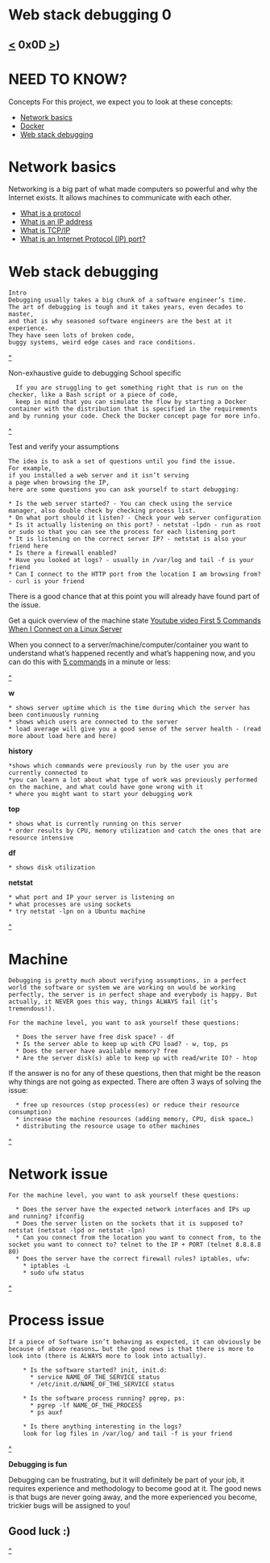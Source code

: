 # Web stack debugging 0
[<](https://github.com/TheeKingZa/alx-system_engineering-devops/tree/master/0x0C-web_server/README.md) 0x0D [>](https://github.com/TheeKingZa/alx-system_engineering-devops/tree/master/0x0F-load_balancer/README.md))
---


# NEED TO KNOW?
Concepts
For this project, we expect you to look at these concepts:

* [Network basics](#network-basics)
* [Docker](https://www.zdnet.com/article/what-is-docker-and-why-is-it-so-darn-popular/)
* [Web stack debugging]()
  
# Network basics
Networking is a big part of what made computers so powerful and why the Internet exists. It allows machines to communicate with each other.

* [What is a protocol](https://www.techtarget.com/searchnetworking/definition/protocol)
* [What is an IP address](https://www.avast.com/c-what-is-an-ip-address)
* [What is TCP/IP](https://www.avast.com/c-what-is-tcp-ip#)
* [What is an Internet Protocol (IP) port?](https://www.lifewire.com/port-numbers-on-computer-networks-817939)


# Web stack debugging
    Intro
    Debugging usually takes a big chunk of a software engineer’s time.
    The art of debugging is tough and it takes years, even decades to master,
    and that is why seasoned software engineers are the best at it experience.
    They have seen lots of broken code,
    buggy systems, weird edge cases and race conditions.



[^](#need-to-know)

Non-exhaustive guide to debugging
School specific

      If you are struggling to get something right that is run on the checker, like a Bash script or a piece of code,
      keep in mind that you can simulate the flow by starting a Docker container with the distribution that is specified in the requirements and by running your code. Check the Docker concept page for more info.

[^](#need-to-know)

Test and verify your assumptions

    The idea is to ask a set of questions until you find the issue.
    For example,
    if you installed a web server and it isn’t serving
    a page when browsing the IP,
    here are some questions you can ask yourself to start debugging:

    * Is the web server started? - You can check using the service manager, also double check by checking process list.
    * On what port should it listen? - Check your web server configuration
    * Is it actually listening on this port? - netstat -lpdn - run as root or sudo so that you can see the process for each listening port
    * It is listening on the correct server IP? - netstat is also your friend here
    * Is there a firewall enabled?
    * Have you looked at logs? - usually in /var/log and tail -f is your friend
    * Can I connect to the HTTP port from the location I am browsing from? - curl is your friend

There is a good chance that at this point you will already have found part of the issue.

Get a quick overview of the machine state
[Youtube video First 5 Commands When I Connect on a Linux Server](https://youtu.be/1_gqlbADaAw?si=UjArygjr8pYnQ-pn)

When you connect to a server/machine/computer/container you want to understand what’s happened recently and what’s happening now, and you can do this with [5 commands](https://www.linux.com/training-tutorials/first-5-commands-when-i-connect-linux-server/) in a minute or less:


[^](#need-to-know)

**w**

    * shows server uptime which is the time during which the server has been continuously running
    * shows which users are connected to the server
    * load average will give you a good sense of the server health - (read more about load here and here)

**history**

    *shows which commands were previously run by the user you are currently connected to
    *you can learn a lot about what type of work was previously performed on the machine, and what could have gone wrong with it
    * where you might want to start your debugging work

**top**

    * shows what is currently running on this server
    * order results by CPU, memory utilization and catch the ones that are resource intensive

**df**
  
    * shows disk utilization

**netstat**
    
    * what port and IP your server is listening on
    * what processes are using sockets
    * try netstat -lpn on a Ubuntu machine

[^](#need-to-know)

# Machine
    Debugging is pretty much about verifying assumptions, in a perfect world the software or system we are working on would be working perfectly, the server is in perfect shape and everybody is happy. But actually, it NEVER goes this way, things ALWAYS fail (it’s tremendous!).

    For the machine level, you want to ask yourself these questions:

      * Does the server have free disk space? - df
      * Is the server able to keep up with CPU load? - w, top, ps
      * Does the server have available memory? free
      * Are the server disk(s) able to keep up with read/write IO? - htop
If the answer is no for any of these questions, then that might be the reason why things are not going as expected. There are often 3 ways of solving the issue:

      * free up resources (stop process(es) or reduce their resource consumption)
      * increase the machine resources (adding memory, CPU, disk space…)
      * distributing the resource usage to other machines

[^](#need-to-know)

# Network issue
    For the machine level, you want to ask yourself these questions:

      * Does the server have the expected network interfaces and IPs up and running? ifconfig
      * Does the server listen on the sockets that it is supposed to? netstat (netstat -lpd or netstat -lpn)
      * Can you connect from the location you want to connect from, to the socket you want to connect to? telnet to the IP + PORT (telnet 8.8.8.8 80)
      * Does the server have the correct firewall rules? iptables, ufw:
        * iptables -L
        * sudo ufw status

[^](#need-to-know)

# Process issue
    If a piece of Software isn’t behaving as expected, it can obviously be because of above reasons… but the good news is that there is more to look into (there is ALWAYS more to look into actually).

        * Is the software started? init, init.d:
          * service NAME_OF_THE_SERVICE status
          * /etc/init.d/NAME_OF_THE_SERVICE status
        
        * Is the software process running? pgrep, ps:
          * pgrep -lf NAME_OF_THE_PROCESS
          * ps auxf
        
        * Is there anything interesting in the logs?
        look for log files in /var/log/ and tail -f is your friend

[^](#need-to-know)

**Debugging is fun**

Debugging can be frustrating, but it will definitely be part of your job, it requires experience and methodology to become good at it. The good news is that bugs are never going away, and the more experienced you become, trickier bugs will be assigned to you! 

Good luck :)
---

[^](#web-stack-debugging-0)
